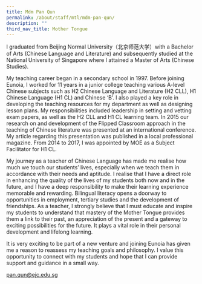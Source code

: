 ```yaml
---
title: Mdm Pan Qun
permalink: /about/staff/mtl/mdm-pan-qun/
description: ""
third_nav_title: Mother Tongue
---
```





I graduated from Beijing Normal University（北京师范大学）with a Bachelor of Arts (Chinese Language and Literature) and subsequently studied at the National University of Singapore where I attained a Master of Arts (Chinese Studies).

My teaching career began in a secondary school in 1997. Before joining Eunoia, I worked for 11 years in a junior college teaching various A-level Chinese subjects such as H2 Chinese Language and Literature (H2 CLL), H1 Chinese Language (H1 CL) and Chinese ‘B’. I also played a key role in developing the teaching resources for my department as well as designing lesson plans. My responsibilities included leadership in setting and vetting exam papers, as well as the H2 CLL and H1 CL learning team. In 2015 our research on and development of the Flipped Classroom approach in the teaching of Chinese literature was presented at an international conference. My article regarding this presentation was published in a local professional magazine. From 2014 to 2017, I was appointed by MOE as a Subject Facilitator for H1 CL.

My journey as a teacher of Chinese Language has made me realise how much we touch our students’ lives, especially when we teach them in accordance with their needs and aptitude. I realise that I have a direct role in enhancing the quality of the lives of my students both now and in the future, and I have a deep responsibility to make their learning experience memorable and rewarding. Bilingual literacy opens a doorway to opportunities in employment, tertiary studies and the development of friendships. As a teacher, I strongly believe that I must educate and inspire my students to understand that mastery of the Mother Tongue provides them a link to their past, an appreciation of the present and a gateway to exciting possibilities for the future. It plays a vital role in their personal development and lifelong learning.

It is very exciting to be part of a new venture and joining Eunoia has given me a reason to reassess my teaching goals and philosophy. I value this opportunity to connect with my students and hope that I can provide support and guidance in a small way.

[pan.qun@ejc.edu.sg](mailto:pan.qun@ejc.edu.sg)